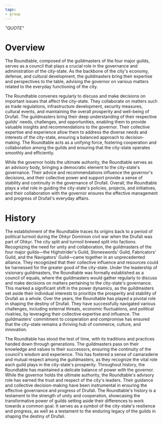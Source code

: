 ```yaml
---
tags:
- group
---
```

*"QUOTE"*
# Overview
The Roundtable, composed of the guildmasters of the four major guilds, serves as a council that plays a crucial role in the governance and administration of the city-state. As the backbone of the city's economy, defense, and cultural development, the guildmasters bring their expertise and perspectives to the table, advising the governor on various matters related to the everyday functioning of the city.

The Roundtable convenes regularly to discuss and make decisions on important issues that affect the city-state. They collaborate on matters such as trade regulations, infrastructure development, security measures, cultural events, and maintaining the overall prosperity and well-being of Drufali. The guildmasters bring their deep understanding of their respective guilds' needs, challenges, and opportunities, enabling them to provide valuable insights and recommendations to the governor. Their collective expertise and experience allow them to address the diverse needs and interests of the city-state, ensuring a balanced approach to decision-making. The Roundtable acts as a unifying force, fostering cooperation and collaboration among the guilds and ensuring that the city-state operates smoothly and efficiently.

While the governor holds the ultimate authority, the Roundtable serves as an advisory body, bringing a democratic element to the city-state's governance. Their advice and recommendations influence the governor's decisions, and their collective power and support provide a sense of stability and continuity in the governance of Drufali. Overall, the Roundtable plays a vital role in guiding the city-state's policies, projects, and initiatives, and their collaboration with the governor ensures the effective management and progress of Drufali's everyday affairs.
# History

The establishment of the Roundtable traces its origins back to a period of political turmoil during the Ohkyr Dominion civil war when the Drufali was part of Ohkyr. The city split and turmoil brewed split into factions. Recognizing the need for unity and collaboration, the guildmasters of the four major guilds—the Highstrider's Guild, Stoneswords' Guild, Fabricators' Guild, and the Navigators' Guild—came together in an unprecedented alliance. They recognized that their collective influence and resources could be harnessed for the greater good of the city-state. Under the leadership of visionary guildmasters, the Roundtable was formally established as a council of equals, where the guildmasters would gather regularly to discuss and make decisions on matters pertaining to the city-state's governance. This marked a significant shift in the power dynamics, as the guildmasters set aside their individual interests to prioritize the prosperity and stability of Drufali as a whole. Over the years, the Roundtable has played a pivotal role in shaping the destiny of Drufali. They have successfully navigated various challenges, including external threats, economic fluctuations, and political rivalries, by leveraging their collective expertise and influence. The guildmasters' commitment to cooperation and compromise has ensured that the city-state remains a thriving hub of commerce, culture, and innovation.

The Roundtable has stood the test of time, with its traditions and practices handed down through generations. The guildmasters pass on their knowledge and values to their successors, ensuring the continuity of the council's wisdom and experience. This has fostered a sense of camaraderie and mutual respect among the guildmasters, as they recognize the vital role each guild plays in the city-state's prosperity. Throughout history, the Roundtable has maintained a delicate balance of power with the governor. While the governor holds the ultimate authority, the Roundtable's advisory role has earned the trust and respect of the city's leaders. Their guidance and collective decision-making have been instrumental in ensuring the effective governance and progress of Drufali. The Roundtable's history is a testament to the strength of unity and cooperation, showcasing the transformative power of guilds setting aside their differences to work towards a common goal. It serves as a symbol of the city-state's resilience and progress, as well as a testament to the enduring legacy of the guilds in shaping the destiny of Drufali.